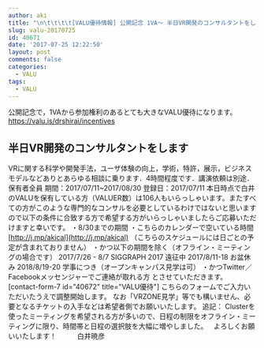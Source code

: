 ```yaml
---
author: aki
title: "\n\t\t\t\t[VALU優待情報] 公開記念 1VA～ 半日VR開発のコンサルタントをします\t\t"
slug: valu-20170725
id: 40671
date: '2017-07-25 12:22:50'
layout: post
comments: false
categories:
  - VALU
tags:
  - VALU
---
```


公開記念で，1VAから参加権利のあるとても大きなVALU優待になります。 https://valu.is/drshirai/incentives

## 半日VR開発のコンサルタントをします

VRに関する科学や開発手法，ユーザ体験の向上，学術，特許，展示，ビジネスモデルなどありとあらゆる相談に乗ります．4時間程度です．講演依頼は別途． 保有者全員 期間：2017/07/11~2017/08/30 登録日：2017/07/11 本日時点で白井のVALUを保有している方（VALUER数）は106人もいらっしゃいます。またすべての方がこのような専門的なコンサルを必要としているわけではないと思いますので以下の条件に合致する方で希望する方がいらっしゃいましたらご応募いただけますと幸いです。 ・8/30までの期間 ・こちらのカレンダーで空いている時間 [http://j.mp/akical](http://j.mp/akical) （こちらのスケジュールには日ごとの予定が含まれておりません） ・かつ以下の期間を除く（オフライン・ミーティングの場合です） 2017/7/26 - 8/7 SIGGRAPH 2017 遠征中 2017/8/11-18 お盆休み 2018/8/19-20 学事につき（オープンキャンパス見学は可） ・かつTwitter／Facebookメッセンジャーでご連絡が取れる方 とさせていただきます。 [contact-form-7 id="40672" title="VALU優待"] こちらのフォームでご入力いただいたうえで調整開始します。 なお「VRZONE見学」等でも構いません、必要となるチケットの入手などは希望者側でお願いいたします。 追記： Clusterを使ったミーティングを希望される方が多いので、日程の制限をオフライン・ミーティングに限り、時間帯と日程の選択肢を大幅に増やしました。   よろしくお願いいたします！　　　白井暁彦